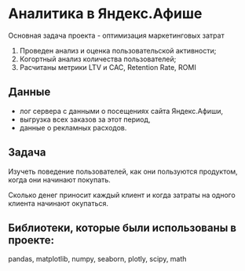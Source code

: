 # Аналитика в Яндекс.Афише 

Основная задача проекта - оптимизация маркетинговых затрат  
1. Проведен анализ и оценка пользовательской активности;
2. Когортный анализ количества пользователей;
3. Расчитаны метрики LTV и САС, Retention Rate, ROMI

## Данные  

- лог сервера с данными о посещениях сайта Яндекс.Афиши,
- выгрузка всех заказов за этот период,
- данные о рекламных расходов.

## Задача 
Изучеть поведение пользователей, как они пользуются продуктом, когда они начинают покупать.  

Сколько денег приносит каждый клиент и когда затраты на одного клиента начинают окупаться.  


## Библиотеки, которые были использованы в проекте:  
pandas, matplotlib, numpy, seaborn, plotly, scipy, math
